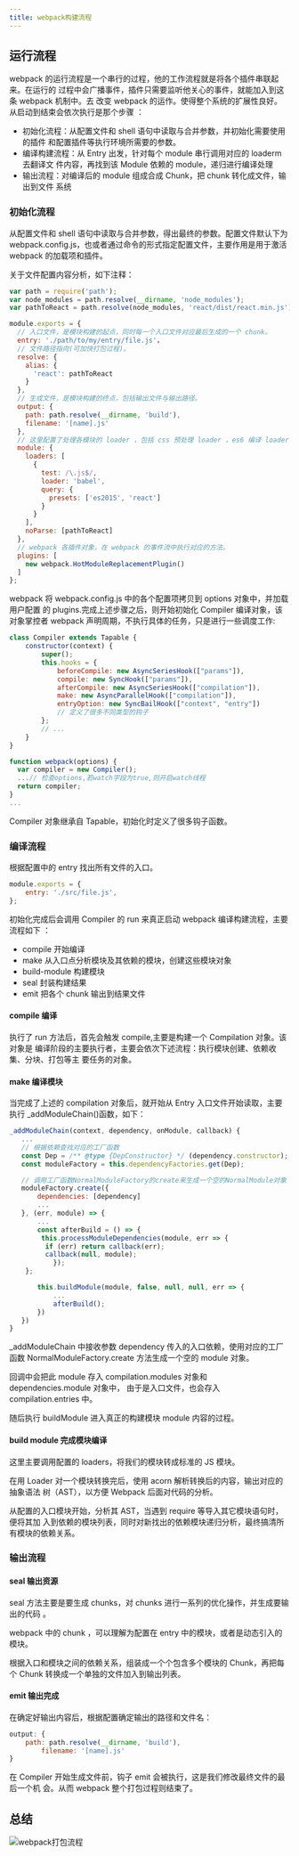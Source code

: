 ```yaml
---
title: webpack构建流程
---
```


## 运行流程

webpack 的运行流程是一个串行的过程，他的工作流程就是将各个插件串联起来。在运行的
过程中会广播事件，插件只需要监听他关心的事件，就能加入到这条 webpack 机制中。去
改变 webpack 的运作。使得整个系统的扩展性良好。从启动到结束会依次执行是那个步骤
：

-   初始化流程：从配置文件和 shell 语句中读取与合并参数，并初始化需要使用的插件
    和配置插件等执行环境所需要的参数。
-   编译构建流程：从 Entry 出发，针对每个 module 串行调用对应的 loaderm 去翻译文
    件内容，再找到该 Module 依赖的 module，递归进行编译处理
-   输出流程：对编译后的 module 组成合成 Chunk，把 chunk 转化成文件，输出到文件
    系统

### 初始化流程

从配置文件和 shell 语句中读取与合并参数，得出最终的参数。配置文件默认下为
webpack.config.js，也或者通过命令的形式指定配置文件，主要作用是用于激活 webpack
的加载项和插件。

关于文件配置内容分析，如下注释：

```js
var path = require('path');
var node_modules = path.resolve(__dirname, 'node_modules');
var pathToReact = path.resolve(node_modules, 'react/dist/react.min.js');

module.exports = {
  // 入口文件，是模块构建的起点，同时每一个入口文件对应最后生成的一个 chunk。
  entry: './path/to/my/entry/file.js'，
  // 文件路径指向(可加快打包过程)。
  resolve: {
    alias: {
      'react': pathToReact
    }
  },
  // 生成文件，是模块构建的终点，包括输出文件与输出路径。
  output: {
    path: path.resolve(__dirname, 'build'),
    filename: '[name].js'
  },
  // 这里配置了处理各模块的 loader ，包括 css 预处理 loader ，es6 编译 loader，图片处理 loader。
  module: {
    loaders: [
      {
        test: /\.js$/,
        loader: 'babel',
        query: {
          presets: ['es2015', 'react']
        }
      }
    ],
    noParse: [pathToReact]
  },
  // webpack 各插件对象，在 webpack 的事件流中执行对应的方法。
  plugins: [
    new webpack.HotModuleReplacementPlugin()
  ]
};
```

webpack 将 webpack.config.js 中的各个配置项拷贝到 options 对象中，并加载用户配置
的 plugins.完成上述步骤之后，则开始初始化 Compiler 编译对象，该对象掌控者
webpack 声明周期，不执行具体的任务，只是进行一些调度工作:

```js
class Compiler extends Tapable {
    constructor(context) {
        super();
        this.hooks = {
            beforeCompile: new AsyncSeriesHook(["params"]),
            compile: new SyncHook(["params"]),
            afterCompile: new AsyncSeriesHook(["compilation"]),
            make: new AsyncParallelHook(["compilation"]),
            entryOption: new SyncBailHook(["context", "entry"])
            // 定义了很多不同类型的钩子
        };
        // ...
    }
}

function webpack(options) {
  var compiler = new Compiler();
  ...// 检查options,若watch字段为true,则开启watch线程
  return compiler;
}
...
```

Compiler 对象继承自 Tapable，初始化时定义了很多钩子函数。

### 编译流程

根据配置中的 entry 找出所有文件的入口。

```js
module.exports = {
	entry: './src/file.js',
};
```

初始化完成后会调用 Compiler 的 run 来真正启动 webpack 编译构建流程，主要流程如下
：

-   compile 开始编译
-   make 从入口点分析模块及其依赖的模块，创建这些模块对象
-   build-module 构建模块
-   seal 封装构建结果
-   emit 把各个 chunk 输出到结果文件

#### compile 编译

执行了 run 方法后，首先会触发 compile,主要是构建一个 Compilation 对象。该对象是
编译阶段的主要执行者，主要会依次下述流程：执行模块创建、依赖收集、分块、打包等主
要任务的对象。

#### make 编译模块

当完成了上述的 compilation 对象后，就开始从 Entry 入口文件开始读取，主要执行
\_addModuleChain()函数，如下：

```js
_addModuleChain(context, dependency, onModule, callback) {
   ...
   // 根据依赖查找对应的工厂函数
   const Dep = /** @type {DepConstructor} */ (dependency.constructor);
   const moduleFactory = this.dependencyFactories.get(Dep);

   // 调用工厂函数NormalModuleFactory的create来生成一个空的NormalModule对象
   moduleFactory.create({
       dependencies: [dependency]
       ...
   }, (err, module) => {
       ...
       const afterBuild = () => {
        this.processModuleDependencies(module, err => {
         if (err) return callback(err);
         callback(null, module);
           });
    };

       this.buildModule(module, false, null, null, err => {
           ...
           afterBuild();
       })
   })
}
```

\_addModuleChain 中接收参数 dependency 传入的入口依赖，使用对应的工厂函数
NormalModuleFactory.create 方法生成一个空的 module 对象。

回调中会把此 module 存入 compilation.modules 对象和 dependencies.module 对象中，
由于是入口文件，也会存入 compilation.entries 中。

随后执行 buildModule 进入真正的构建模块 module 内容的过程。

#### build module 完成模块编译

这里主要调用配置的 loaders，将我们的模块转成标准的 JS 模块。

在用 Loader 对一个模块转换完后，使用 acorn 解析转换后的内容，输出对应的抽象语法
树（AST），以方便 Webpack 后面对代码的分析。

从配置的入口模块开始，分析其 AST，当遇到 require 等导入其它模块语句时，便将其加
入到依赖的模块列表，同时对新找出的依赖模块递归分析，最终搞清所有模块的依赖关系。

### 输出流程

#### seal 输出资源

seal 方法主要是要生成 chunks，对 chunks 进行一系列的优化操作，并生成要输出的代码
。

webpack 中的 chunk ，可以理解为配置在 entry 中的模块，或者是动态引入的模块。

根据入口和模块之间的依赖关系，组装成一个个包含多个模块的 Chunk，再把每个 Chunk
转换成一个单独的文件加入到输出列表。

#### emit 输出完成

在确定好输出内容后，根据配置确定输出的路径和文件名：

```js
output: {
    path: path.resolve(__dirname, 'build'),
        filename: '[name].js'
}
```

在 Compiler 开始生成文件前，钩子 emit 会被执行，这是我们修改最终文件的最后一个机
会。从而 webpack 整个打包过程则结束了。

## 总结

![webpack打包流程](http://leexiaop.github.io/statics/ibadgers/interview/webpack_2.png)
